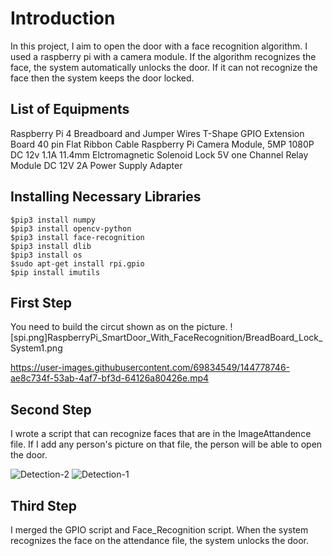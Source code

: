 # Introduction

In this project, I aim to open the door with a face recognition algorithm. I used a raspberry pi with a camera module. If the algorithm recognizes the face, the system automatically unlocks the door. If it can not recognize the face then the system keeps the door locked.

List of Equipments
-----------------
Raspberry Pi 4
Breadboard and Jumper Wires
T-Shape GPIO Extension Board
40 pin Flat Ribbon Cable
Raspberry Pi Camera Module, 5MP 1080P
DC 12v 1.1A 11.4mm Elctromagnetic Solenoid Lock
5V one Channel Relay Module
DC 12V 2A Power Supply Adapter

Installing Necessary Libraries
---------------------------------
```
$pip3 install numpy
$pip3 install opencv-python
$pip3 install face-recognition
$pip3 install dlib
$pip3 install os
$sudo apt-get install rpi.gpio
$pip install imutils
```

First Step
-------------
You need to build the circut shown as on the picture.
![spi.png]RaspberryPi_SmartDoor_With_FaceRecognition/BreadBoard_Lock_System1.png

https://user-images.githubusercontent.com/69834549/144778746-ae8c734f-53ab-4af7-bf3d-64126a80426e.mp4

Second Step
-------------
I wrote a script that can recognize faces that are in the ImageAttandence file. If I add any person's picture on that file, the person will be able to open the door.

![Detection-2](https://user-images.githubusercontent.com/69834549/144782726-c2eff5fc-ec34-47f4-9958-48f8fb08e27b.png)
![Detection-1](https://user-images.githubusercontent.com/69834549/144782730-51d0d9cb-19c7-4e4d-baee-f4c6ac89d520.png)

Third Step
-----------------
I merged the GPIO script and Face_Recognition script. When the system recognizes the face on the attendance file, the system unlocks the door.
